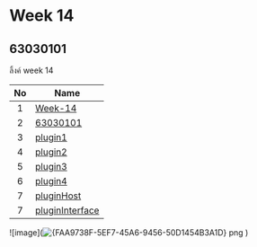 # Week 14

## 63030101

ลิ้งค์  week 14

| No | Name |
|:-:|-----|
|1|[Week-14](https://github.com/Aphibun/Week-14)|
|2|[63030101](https://github.com/Aphibun/63030101.git)|
|3|[plugin1](https://github.com/Aphibun/plugin1.git)|
|4|[plugin2](https://github.com/Aphibun/plugin2.git)|
|5|[plugin3](https://github.com/Aphibun/plugin3.git)|
|6|[plugin4](https://github.com/Aphibun/plugin4.git)|
|7|[pluginHost](https://github.com/Aphibun/pluginHost.git)|
|7|[pluginInterface](https://github.com/Aphibun/pluginInterface.git)|


![image](![{FAA9738F-5EF7-45A6-9456-50D1454B3A1D} png](https://user-images.githubusercontent.com/92081596/145081016-b7603b38-07f4-493d-9920-b882f529936c.jpg)
)
